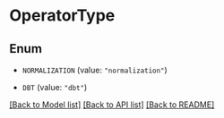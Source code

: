 # OperatorType

## Enum


* `NORMALIZATION` (value: `"normalization"`)

* `DBT` (value: `"dbt"`)


[[Back to Model list]](../README.md#documentation-for-models) [[Back to API list]](../README.md#documentation-for-api-endpoints) [[Back to README]](../README.md)


